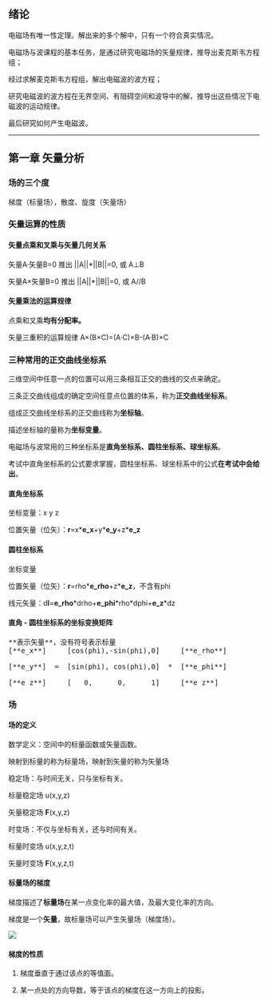 ## 绪论
电磁场有唯一性定理。解出来的多个解中，只有一个符合真实情况。

电磁场与波课程的基本任务，是通过研究电磁场的矢量规律，推导出麦克斯韦方程组；

经过求解麦克斯韦方程组，解出电磁波的波方程；

研究电磁波的波方程在无界空间、有阻碍空间和波导中的解，推导出这些情况下电磁波的运动规律。

最后研究如何产生电磁波。
__________________
## 第一章 矢量分析
### 场的三个度
梯度（标量场），散度、旋度（矢量场）
### 矢量运算的性质
#### 矢量点乘和叉乘与矢量几何关系
矢量A·矢量B=0 推出 ||A||\*||B||=0, 或 A⊥B

矢量A×矢量B=0 推出 ||A||\*||B||=0, 或 A//B
#### 矢量乘法的运算规律
点乘和叉乘**均有分配率。**

矢量三重积的运算规律
A×(B×C)=(A·C)×B-(A·B)×C

### 三种常用的正交曲线坐标系
三维空间中任意一点的位置可以用三条相互正交的曲线的交点来确定。

三条正交曲线组成的确定空间任意点位置的体系，称为**正交曲线坐标系**。

组成正交曲线坐标系的正交曲线称为**坐标轴**。

描述坐标轴的量称为**坐标变量**。

电磁场与波常用的三种坐标系是**直角坐标系、圆柱坐标系、球坐标系**。

考试中直角坐标系的公式要求掌握，圆柱坐标系、球坐标系中的公式**在考试中会给出**。

#### 直角坐标系
坐标变量：x y z

位置矢量（位矢）：**r**=x\***e_x**+y\***e_y**+z\***e_z**

#### 圆柱坐标系

坐标变量

位置矢量（位矢）：**r**=rho\***e_rho**+z\***e_z**，不含有phi

线元矢量：d**l**=**e_rho**\*drho+**e_phi**\*rho\*dphi+**e_z**\*dz

#### 直角 - 圆柱坐标系的坐标变换矩阵
<pre>
**表示矢量**，没有符号表示标量
[**e_x**]     [cos(phi),-sin(phi),0]     [**e_rho**]

[**e_y**]  =  [sin(phi), cos(phi),0]  *  [**e_phi**]

[**e_z**]     [   0,      0,      1]     [**e_z**]
</pre>

### 场
#### 场的定义
数学定义：空间中的标量函数或矢量函数。

映射到标量的称为标量场，映射到矢量的称为矢量场

稳定场：与时间无关，只与坐标有关。

标量稳定场 u(x,y,z)

矢量稳定场 **F**(x,y,z)

时变场：不仅与坐标有关，还与时间有关。

标量时变场 u(x,y,z,t)

矢量时变场 **F**(x,y,z,t)

#### 标量场的梯度

梯度描述了**标量场**在某一点变化率的最大值，及最大变化率的方向。

梯度是一个**矢量**，故标量场可以产生矢量场（梯度场）。

![](https://s2.ax1x.com/2020/02/24/334qaV.jpg)

#### 梯度的性质

1. 梯度垂直于通过该点的等值面。

2. 某一点处的方向导数，等于该点的梯度在这一方向上的投影。

